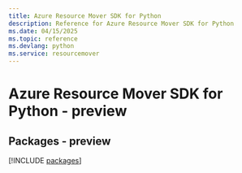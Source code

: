 ```yaml
---
title: Azure Resource Mover SDK for Python
description: Reference for Azure Resource Mover SDK for Python
ms.date: 04/15/2025
ms.topic: reference
ms.devlang: python
ms.service: resourcemover
---
```

# Azure Resource Mover SDK for Python - preview
## Packages - preview
[!INCLUDE [packages](resource-mover-index.md)]